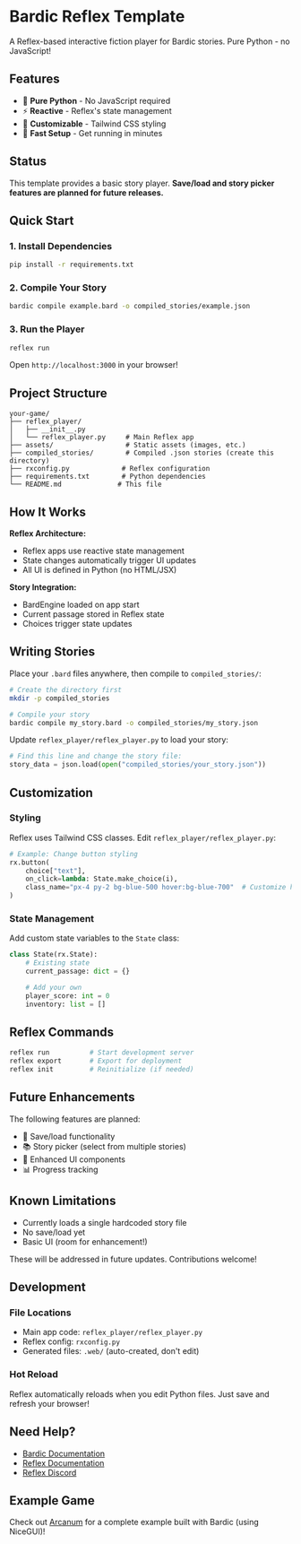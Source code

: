 # Bardic Reflex Template

A Reflex-based interactive fiction player for Bardic stories. Pure Python - no JavaScript!

## Features

- 🐍 **Pure Python** - No JavaScript required
- ⚡ **Reactive** - Reflex's state management
- 🎨 **Customizable** - Tailwind CSS styling
- 🚀 **Fast Setup** - Get running in minutes

## Status

This template provides a basic story player. **Save/load and story picker features are planned for future releases.**

## Quick Start

### 1. Install Dependencies

```bash
pip install -r requirements.txt
```

### 2. Compile Your Story

```bash
bardic compile example.bard -o compiled_stories/example.json
```

### 3. Run the Player

```bash
reflex run
```

Open `http://localhost:3000` in your browser!

## Project Structure

```
your-game/
├── reflex_player/
│   ├── __init__.py
│   └── reflex_player.py     # Main Reflex app
├── assets/                  # Static assets (images, etc.)
├── compiled_stories/        # Compiled .json stories (create this directory)
├── rxconfig.py             # Reflex configuration
├── requirements.txt        # Python dependencies
└── README.md              # This file
```

## How It Works

**Reflex Architecture:**
- Reflex apps use reactive state management
- State changes automatically trigger UI updates
- All UI is defined in Python (no HTML/JSX)

**Story Integration:**
- BardEngine loaded on app start
- Current passage stored in Reflex state
- Choices trigger state updates

## Writing Stories

Place your `.bard` files anywhere, then compile to `compiled_stories/`:

```bash
# Create the directory first
mkdir -p compiled_stories

# Compile your story
bardic compile my_story.bard -o compiled_stories/my_story.json
```

Update `reflex_player/reflex_player.py` to load your story:
```python
# Find this line and change the story file:
story_data = json.load(open("compiled_stories/your_story.json"))
```

## Customization

### Styling

Reflex uses Tailwind CSS classes. Edit `reflex_player/reflex_player.py`:

```python
# Example: Change button styling
rx.button(
    choice["text"],
    on_click=lambda: State.make_choice(i),
    class_name="px-4 py-2 bg-blue-500 hover:bg-blue-700"  # Customize here
)
```

### State Management

Add custom state variables to the `State` class:

```python
class State(rx.State):
    # Existing state
    current_passage: dict = {}

    # Add your own
    player_score: int = 0
    inventory: list = []
```

## Reflex Commands

```bash
reflex run          # Start development server
reflex export       # Export for deployment
reflex init         # Reinitialize (if needed)
```

## Future Enhancements

The following features are planned:
- 💾 Save/load functionality
- 📚 Story picker (select from multiple stories)
- 🎨 Enhanced UI components
- 📊 Progress tracking

## Known Limitations

- Currently loads a single hardcoded story file
- No save/load yet
- Basic UI (room for enhancement!)

These will be addressed in future updates. Contributions welcome!

## Development

### File Locations

- Main app code: `reflex_player/reflex_player.py`
- Reflex config: `rxconfig.py`
- Generated files: `.web/` (auto-created, don't edit)

### Hot Reload

Reflex automatically reloads when you edit Python files. Just save and refresh your browser!

## Need Help?

- [Bardic Documentation](https://github.com/katelouie/bardic)
- [Reflex Documentation](https://reflex.dev/docs/)
- [Reflex Discord](https://discord.gg/T5WSbC2YtQ)

## Example Game

Check out [Arcanum](https://github.com/katelouie/arcanum-game) for a complete example built with Bardic (using NiceGUI)!
